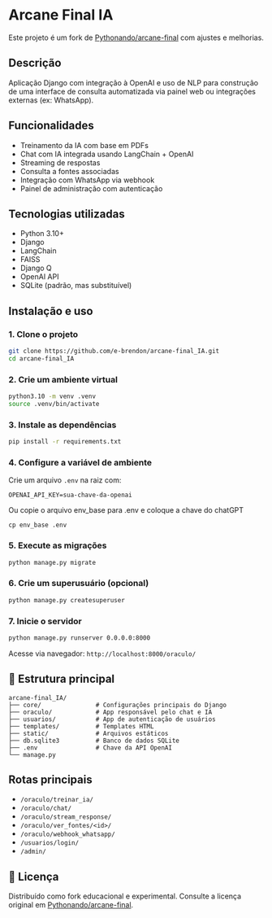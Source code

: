 # Arcane Final IA

Este projeto é um fork de [Pythonando/arcane-final](https://github.com/Pythonando/arcane-final) com ajustes e melhorias.

## Descrição

Aplicação Django com integração à OpenAI e uso de NLP para construção de uma interface de consulta automatizada via painel web ou integrações externas (ex: WhatsApp).

## Funcionalidades

- Treinamento da IA com base em PDFs
- Chat com IA integrada usando LangChain + OpenAI
- Streaming de respostas
- Consulta a fontes associadas
- Integração com WhatsApp via webhook
- Painel de administração com autenticação

## Tecnologias utilizadas

- Python 3.10+
- Django
- LangChain
- FAISS
- Django Q
- OpenAI API
- SQLite (padrão, mas substituível)

## Instalação e uso

### 1. Clone o projeto

```bash
git clone https://github.com/e-brendon/arcane-final_IA.git
cd arcane-final_IA
```

### 2. Crie um ambiente virtual

```bash
python3.10 -m venv .venv
source .venv/bin/activate
```

### 3. Instale as dependências

```bash
pip install -r requirements.txt
```

### 4. Configure a variável de ambiente

Crie um arquivo `.env` na raiz com:

```
OPENAI_API_KEY=sua-chave-da-openai
```

Ou copie o arquivo env_base para .env e coloque a chave do chatGPT
```
cp env_base .env
```
### 5. Execute as migrações

```bash
python manage.py migrate
```

### 6. Crie um superusuário (opcional)

```bash
python manage.py createsuperuser
```

### 7. Inicie o servidor

```bash
python manage.py runserver 0.0.0.0:8000
```

Acesse via navegador: `http://localhost:8000/oraculo/`

## 📂 Estrutura principal

```
arcane-final_IA/
├── core/               # Configurações principais do Django
├── oraculo/            # App responsável pelo chat e IA
├── usuarios/           # App de autenticação de usuários
├── templates/          # Templates HTML
├── static/             # Arquivos estáticos
├── db.sqlite3          # Banco de dados SQLite
├── .env                # Chave da API OpenAI
└── manage.py
```

## Rotas principais

- `/oraculo/treinar_ia/`
- `/oraculo/chat/`
- `/oraculo/stream_response/`
- `/oraculo/ver_fontes/<id>/`
- `/oraculo/webhook_whatsapp/`
- `/usuarios/login/`
- `/admin/`

## 📄 Licença

Distribuído como fork educacional e experimental. Consulte a licença original em [Pythonando/arcane-final](https://github.com/Pythonando/arcane-final).
